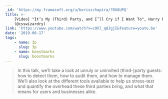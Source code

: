 ```yaml
---
_id: 'https://my.framasoft.org/u/borisschapira/?RX6UPQ'
title: >-
    [Video] "It’s My (Third) Party, and I’ll Cry if I Want To", Harry Roberts
    (@csswizardry)
link: 'https://www.youtube.com/watch?v=cOXl_q8JgjI&feature=youtu.be'
date: '2019-06-17'
tags:
    - name: 3p
      slug: 3p
    - name: boostmarks
      slug: boostmarks
---
```


<div class="markdown"><blockquote>
<p>In this talk, we’ll take a look at unruly or uninvited (third-)party guests: how to detect them, how to audit them, and how to manage them. We’ll also look at the different tools available to help us stress-test and quantify the overhead these third parties bring, and what that means for users and businesses alike.
</p>
</blockquote></div>
